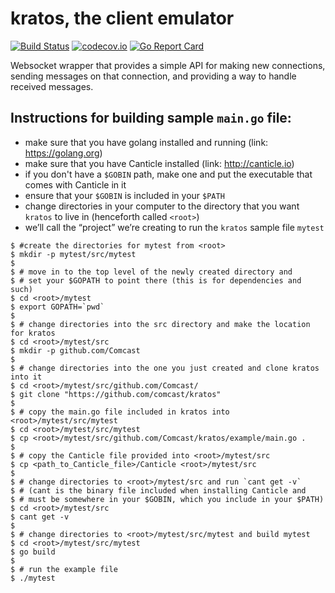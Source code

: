 # kratos, the client emulator

[![Build Status](https://travis-ci.org/Comcast/kratos.svg?branch=master)](https://travis-ci.org/Comcast/kratos)
[![codecov.io](http://codecov.io/github/Comcast/kratos/coverage.svg?branch=master)](http://codecov.io/github/Comcast/kratos?branch=master)
[![Go Report Card](https://goreportcard.com/badge/github.com/Comcast/kratos)](https://goreportcard.com/report/github.com/Comcast/kratos)

Websocket wrapper that provides a simple API for making new connections,
sending messages on that connection, and providing a way to handle received
messages.

## Instructions for building sample `main.go` file:

- make sure that you have golang installed and running (link: https://golang.org)
- make sure that you have Canticle installed (link: http://canticle.io)
- if you don't have a `$GOBIN` path, make one and put the executable that comes with Canticle in it
- ensure that your `$GOBIN` is included in your `$PATH`
- change directories in your computer to the directory that you want `kratos` to live in (henceforth called `<root>`)
- we’ll call the “project” we’re creating to run the `kratos` sample file `mytest`

```
$ #create the directories for mytest from <root>
$ mkdir -p mytest/src/mytest
$
$ # move in to the top level of the newly created directory and
$ # set your $GOPATH to point there (this is for dependencies and such)
$ cd <root>/mytest
$ export GOPATH=`pwd`
$
$ # change directories into the src directory and make the location for kratos
$ cd <root>/mytest/src
$ mkdir -p github.com/Comcast
$
$ # change directories into the one you just created and clone kratos into it
$ cd <root>/mytest/src/github.com/Comcast/
$ git clone "https://github.com/comcast/kratos"
$
$ # copy the main.go file included in kratos into <root>/mytest/src/mytest
$ cd <root>/mytest/src/mytest
$ cp <root>/mytest/src/github.com/Comcast/kratos/example/main.go .
$
$ # copy the Canticle file provided into <root>/mytest/src
$ cp <path_to_Canticle_file>/Canticle <root>/mytest/src
$
$ # change directories to <root>/mytest/src and run `cant get -v`
$ # (cant is the binary file included when installing Canticle and
$ # must be somewhere in your $GOBIN, which you include in your $PATH)
$ cd <root>/mytest/src
$ cant get -v
$
$ # change directories to <root>/mytest/src/mytest and build mytest
$ cd <root>/mytest/src/mytest
$ go build
$
$ # run the example file
$ ./mytest
```

